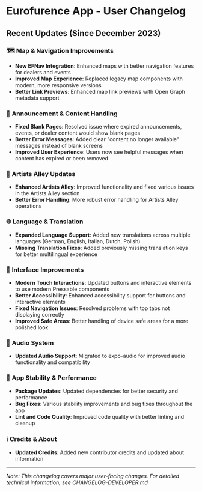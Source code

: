 # Eurofurence App - User Changelog

## Recent Updates (Since December 2023)

### 🗺️ **Map & Navigation Improvements**
- **New EFNav Integration**: Enhanced maps with better navigation features for dealers and events
- **Improved Map Experience**: Replaced legacy map components with modern, more responsive versions
- **Better Link Previews**: Enhanced map link previews with Open Graph metadata support

### 📢 **Announcement & Content Handling**
- **Fixed Blank Pages**: Resolved issue where expired announcements, events, or dealer content would show blank pages
- **Better Error Messages**: Added clear "content no longer available" messages instead of blank screens
- **Improved User Experience**: Users now see helpful messages when content has expired or been removed

### 🎨 **Artists Alley Updates**
- **Enhanced Artists Alley**: Improved functionality and fixed various issues in the Artists Alley section
- **Better Error Handling**: More robust error handling for Artists Alley operations

### 🌐 **Language & Translation**
- **Expanded Language Support**: Added new translations across multiple languages (German, English, Italian, Dutch, Polish)
- **Missing Translation Fixes**: Added previously missing translation keys for better multilingual experience

### 🔧 **Interface Improvements**
- **Modern Touch Interactions**: Updated buttons and interactive elements to use modern Pressable components
- **Better Accessibility**: Enhanced accessibility support for buttons and interactive elements
- **Fixed Navigation Issues**: Resolved problems with top tabs not displaying correctly
- **Improved Safe Areas**: Better handling of device safe areas for a more polished look

### 🎵 **Audio System**
- **Updated Audio Support**: Migrated to expo-audio for improved audio functionality and compatibility

### 📱 **App Stability & Performance**
- **Package Updates**: Updated dependencies for better security and performance
- **Bug Fixes**: Various stability improvements and bug fixes throughout the app
- **Lint and Code Quality**: Improved code quality with better linting and cleanup

### ℹ️ **Credits & About**
- **Updated Credits**: Added new contributor credits and updated about information

---

*Note: This changelog covers major user-facing changes. For detailed technical information, see CHANGELOG-DEVELOPER.md*